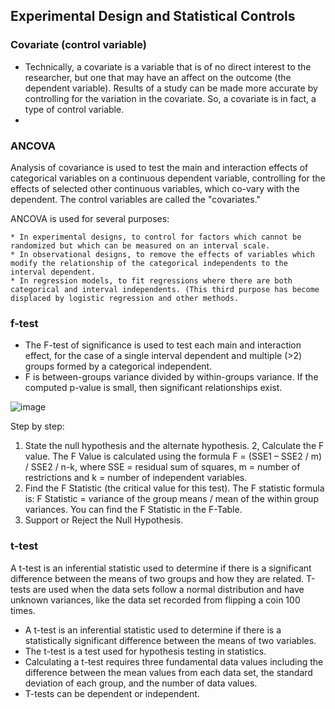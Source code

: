 ## Experimental Design and Statistical Controls 

### Covariate (control variable)
* Technically, a covariate is a variable that is of no direct interest to the researcher, but one that may have an affect on the outcome (the dependent variable). Results of a study can be made more accurate by controlling for the variation in the covariate. So, a covariate is in fact, a type of control variable.
* 

### ANCOVA
Analysis of covariance is used to test the main and interaction effects of categorical variables on a continuous dependent variable, controlling for the effects of selected other continuous variables, which co-vary with the dependent. The control variables are called the "covariates."

ANCOVA is used for several purposes:

    * In experimental designs, to control for factors which cannot be randomized but which can be measured on an interval scale.
    * In observational designs, to remove the effects of variables which modify the relationship of the categorical independents to the interval dependent.
    * In regression models, to fit regressions where there are both categorical and interval independents. (This third purpose has become displaced by logistic regression and other methods.
 
 
### f-test 
* The F-test of significance is used to test each main and interaction effect, for the case of a single interval dependent and multiple (>2) groups formed by a categorical independent. 
* F is between-groups variance divided by within-groups variance. If the computed p-value is small, then significant relationships exist.

![image](https://user-images.githubusercontent.com/39881974/208311269-bad34101-ed58-49ab-8281-984fcfa824c1.png)

Step by step:
1. State the null hypothesis and the alternate hypothesis.
2, Calculate the F value. The F Value is calculated using the formula F = (SSE1 – SSE2 / m) / SSE2 / n-k, where SSE = residual sum of squares, m = number of restrictions and k = number of independent variables.
3. Find the F Statistic (the critical value for this test). The F statistic formula is:
F Statistic = variance of the group means / mean of the within group variances.
You can find the F Statistic in the F-Table.
4. Support or Reject the Null Hypothesis.

### t-test 
A t-test is an inferential statistic used to determine if there is a significant difference between the means of two groups and how they are related. T-tests are used when the data sets follow a normal distribution and have unknown variances, like the data set recorded from flipping a coin 100 times.

* A t-test is an inferential statistic used to determine if there is a statistically significant difference between the means of two variables.
* The t-test is a test used for hypothesis testing in statistics.
* Calculating a t-test requires three fundamental data values including the difference between the mean values from each data set, the standard deviation of each group, and the number of data values.
* T-tests can be dependent or independent.

